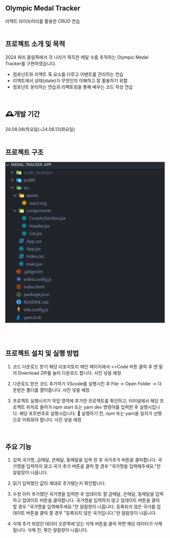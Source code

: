 ## Olympic Medal Tracker
리액트 라이브러리를 활용한 CRUD 연습
<br>
<br>

## 프로젝트 소개 및 목적
2024 파리 올림픽에서 각 나라가 획득한 메달 수를 추적하는 Olympic Medal Tracker를 구현하였습니다.

- 컴포넌트와 리액트 훅 요소를 다루고 이벤트를 관리하는 연습
- 리액트에서 상태(state)가 무엇인지 이해하고 잘 활용하기 위함
- 컴포넌트 분리하는 연습과 리펙토링을 통해 배우는 코드 작성 연습
<br>

## 🕰개발 기간
24.08.08(목요일)~24.08.13(화요일)
<br>
<br>

## 프로젝트 구조
![Uploading {프로젝트 구조}](https://github.com/heerokj/spartaProject3-Olympic-Medal-Tracker/blob/main/src/assets/projectStructure.png)

<br>
<br>

## 프로젝트 설치 및 실행 방법
1. 코드 다운로드 받기
해당 리포지토리 메인 페이지에서 <>Code 버튼 클릭 후 맨 밑의 Download ZIP를 눌러 다운로드 합니다.
사진 넣을 예정

2. 다운로드 받은 코드 추가하기
VScode를 실행시킨 후 File -> Open Folder -> 다운받은 폴더를 열어줍니다.
사진 넣을 예정

3. 프로젝트 실행시키기
작업 영역에 추가한 프로젝트를 확인하고, 터미널에서 해당 프로젝트 위치로 들어가 npm start 또는 yarn dev 명령어를 입력한 후 실행시킵니다.
해당 포트번호로 실행시킵니다.
🚨 실행하기 전, npm 또는 yarn을 설치가 선행으로 이뤄줘야 합니다.
사진 넣을 예정
<br>

## 주요 기능
1. 입력
국가명, 금메달, 은메달, 동메달을 입력 한 후 국가추가 버튼을 클릭합니다.
국가명을 입력하지 않고 국가 추가 버튼을 클릭 할 경우 "국가명을 입력해주세요."란 알람창이 나옵니다.

2. 읽기
입력했던 값이 제대로 추가됐는지 확인합니다.

3. 수정
이미 추가했던 국가명을 입력한 후 업데이트 할 금메달, 은메달, 동메달을 입력하고 업데이트 버튼을 클릭합니다.
국가명을 입력하지 않고 업데이트 버튼을 클릭 할 경우 "국가명을 입력해주세요."란 알람창이 나옵니다.
등록되지 않은 국가를 업데이트 버튼을 클릭 할 경우 "등록되지 않은 국가입니다."란 알람창이 나옵니다.

4. 삭제
추가 되었던 데이터 오른쪽에 있는 삭제 버튼을 클릭 하면 해당 데이터가 삭제됩니다.
삭제 전, 확인 알람창이 나옵니다.


